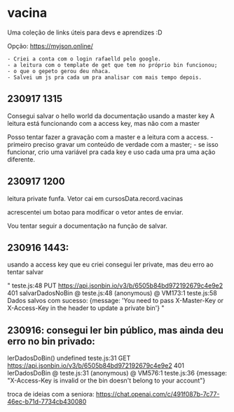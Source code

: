 # vacina
Uma coleção de links úteis para devs e aprendizes :D




Opção: https://myjson.online/

    - Criei a conta com o login rafaelld pelo google.
    - a leitura com o template de get que tem no próprio bin funcionou;
    - o que o gepeto gerou deu nhaca.
    - Salvei um js pra cada um pra analisar com mais tempo depois.

## 230917 1315
Consegui salvar o hello world da documentação usando a master key
A leitura está funcionando com a access key, mas não com a master

Posso tentar fazer a gravação com a master e a leitura com a access.
    - primeiro preciso gravar um conteúdo de verdade com a master;
    - se isso funcionar, crio uma variável pra cada key e uso cada uma pra uma ação diferente.



## 230917 1200
leitura private funfa. Vetor cai em 
cursosData.record.vacinas

acrescentei um botao para modificar o vetor antes de enviar.

Vou tentar seguir a documentação na função de salvar. 


## 230916 1443: 
usando a access key que eu criei consegui ler private, mas deu erro ao tentar salvar

" teste.js:48     PUT https://api.jsonbin.io/v3/b/6505b84bd972192679c4e9e2 401
salvarDadosNoBin @ teste.js:48
(anonymous) @ VM173:1
teste.js:58 Dados salvos com sucesso: {message: 'You need to pass X-Master-Key or X-Access-Key in the header to update a private bin'} "


## 230916: consegui ler bin público, mas ainda deu erro no bin privado:

lerDadosDoBin()
undefined
teste.js:31     GET https://api.jsonbin.io/v3/b/6505b84bd972192679c4e9e2 401
lerDadosDoBin @ teste.js:31
(anonymous) @ VM576:1
teste.js:36 {message: "X-Access-Key is invalid or the bin doesn't belong to your account"}


troca de ideias com a seniora: https://chat.openai.com/c/491f087b-7c77-46ec-b71d-7734cb430080



